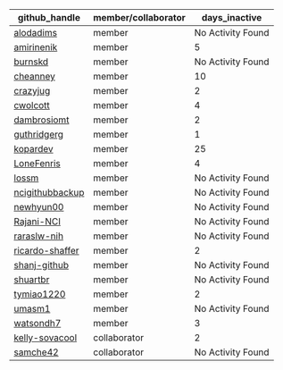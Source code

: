 
| github_handle   | member/collaborator | days_inactive |
|-----------------|----------------------|---------------|
| [alodadims](https://github.com/alodadims) | member               | No Activity Found |
| [amirinenik](https://github.com/amirinenik) | member               | 5             |
| [burnskd](https://github.com/burnskd) | member               | No Activity Found |
| [cheanney](https://github.com/cheanney) | member               | 10            |
| [crazyjug](https://github.com/crazyjug) | member               | 2             |
| [cwolcott](https://github.com/cwolcott) | member               | 4             |
| [dambrosiomt](https://github.com/dambrosiomt) | member               | 2             |
| [guthridgerg](https://github.com/guthridgerg) | member               | 1             |
| [kopardev](https://github.com/kopardev) | member               | 25            |
| [LoneFenris](https://github.com/LoneFenris) | member               | 4             |
| [lossm](https://github.com/lossm) | member               | No Activity Found |
| [ncigithubbackup](https://github.com/ncigithubbackup) | member               | No Activity Found |
| [newhyun00](https://github.com/newhyun00) | member               | No Activity Found |
| [Rajani-NCI](https://github.com/Rajani-NCI) | member               | No Activity Found |
| [raraslw-nih](https://github.com/raraslw-nih) | member               | No Activity Found |
| [ricardo-shaffer](https://github.com/ricardo-shaffer) | member               | 2             |
| [shanj-github](https://github.com/shanj-github) | member               | No Activity Found |
| [shuartbr](https://github.com/shuartbr) | member               | No Activity Found |
| [tymiao1220](https://github.com/tymiao1220) | member               | 2             |
| [umasm1](https://github.com/umasm1) | member               | No Activity Found |
| [watsondh7](https://github.com/watsondh7) | member               | 3             |
| [kelly-sovacool](https://github.com/kelly-sovacool) | collaborator         | 2             |
| [samche42](https://github.com/samche42) | collaborator         | No Activity Found |
